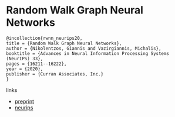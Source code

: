 # Random Walk Graph Neural Networks

```
@incollection{rwnn_neurips20,
title = {Random Walk Graph Neural Networks},
author = {Nikolentzos, Giannis and Vazirgiannis, Michalis},
booktitle = {Advances in Neural Information Processing Systems (NeurIPS) 33},
pages = {16211--16222},
year = {2020},
publisher = {Curran Associates, Inc.}
}
```

links
- [preprint](https://www.lix.polytechnique.fr/~nikolentzos/files/rw_gnns_neurips20)
- [neurips](https://papers.nips.cc//paper/2020/hash/ba95d78a7c942571185308775a97a3a0-Abstract.html)
